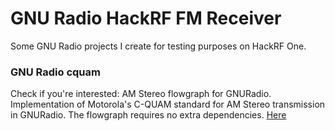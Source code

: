 # GNU Radio HackRF FM Receiver
Some GNU Radio projects I create for testing purposes on HackRF One.

### GNU Radio cquam
Check if you're interested: AM Stereo flowgraph for GNURadio. Implementation of Motorola's C-QUAM standard for AM Stereo transmission in GNURadio. The flowgraph requires no extra dependencies. [Here](https://github.com/spithash/gr-cquam)

